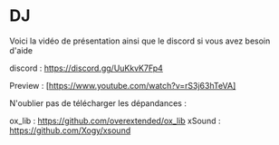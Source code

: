 # DJ

Voici la vidéo de présentation ainsi que le discord si vous avez besoin d'aide

discord : https://discord.gg/UuKkvK7Fp4

Preview : [https://www.youtube.com/watch?v=rS3j63hTeVA]


N'oublier pas de télécharger les dépandances :

ox_lib : https://github.com/overextended/ox_lib
xSound : https://github.com/Xogy/xsound

